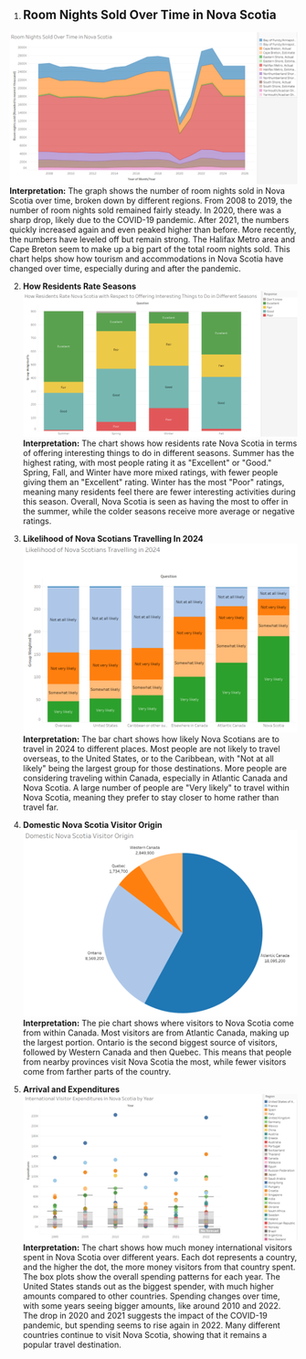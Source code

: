 1. ## Room Nights Sold Over Time in Nova Scotia
![Alt text](Room_Nights_Sold_Over_Time_In_Nova_Scotia.png)
**Interpretation:** The graph shows the number of room nights sold in Nova Scotia over time, broken down by different regions. From 2008 to 2019, the number of room nights sold remained fairly steady. In 2020, there was a sharp drop, likely due to the COVID-19 pandemic. After 2021, the numbers quickly increased again and even peaked higher than before. More recently, the numbers have leveled off but remain strong. The Halifax Metro area and Cape Breton seem to make up a big part of the total room nights sold. This chart helps show how tourism and accommodations in Nova Scotia have changed over time, especially during and after the pandemic.


2. **How Residents Rate Seasons**
![Alt text](How_Residents_Rate_Seasons.png)
**Interpretation:** The chart shows how residents rate Nova Scotia in terms of offering interesting things to do in different seasons. Summer has the highest rating, with most people rating it as "Excellent" or "Good." Spring, Fall, and Winter have more mixed ratings, with fewer people giving them an "Excellent" rating. Winter has the most "Poor" ratings, meaning many residents feel there are fewer interesting activities during this season. Overall, Nova Scotia is seen as having the most to offer in the summer, while the colder seasons receive more average or negative ratings.


3. **Likelihood of Nova Scotians Travelling In 2024**
![Alt text](Likelihood_Of_Nova_Scotians_Travelling_In_2024.png)
**Interpretation:** The bar chart shows how likely Nova Scotians are to travel in 2024 to different places. Most people are not likely to travel overseas, to the United States, or to the Caribbean, with "Not at all likely" being the largest group for those destinations. More people are considering traveling within Canada, especially in Atlantic Canada and Nova Scotia. A large number of people are "Very likely" to travel within Nova Scotia, meaning they prefer to stay closer to home rather than travel far.


4. **Domestic Nova Scotia Visitor Origin**
![Alt text](Domestic_Nova_Scotia_Visitor_Origin.png)
**Interpretation:** The pie chart shows where visitors to Nova Scotia come from within Canada. Most visitors are from Atlantic Canada, making up the largest portion. Ontario is the second biggest source of visitors, followed by Western Canada and then Quebec. This means that people from nearby provinces visit Nova Scotia the most, while fewer visitors come from farther parts of the country.


5. **Arrival and Expenditures**
![Alt text](International_Visitor_Expenditures.png)
**Interpretation:** The chart shows how much money international visitors spent in Nova Scotia over different years. Each dot represents a country, and the higher the dot, the more money visitors from that country spent. The box plots show the overall spending patterns for each year. The United States stands out as the biggest spender, with much higher amounts compared to other countries. Spending changes over time, with some years seeing bigger amounts, like around 2010 and 2022. The drop in 2020 and 2021 suggests the impact of the COVID-19 pandemic, but spending seems to rise again in 2022. Many different countries continue to visit Nova Scotia, showing that it remains a popular travel destination.
